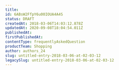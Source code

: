 ```yaml
---
title: 
id: 6ABsW2FfpY6u00IOUA4A4S
status: DRAFT
createdAt: 2018-03-06T14:03:12.878Z
updatedAt: 2020-09-08T18:04:54.011Z
publishedAt: 
firstPublishedAt: 
contentType: frequentlyAskedQuestion
productTeam: Shopping
author: authors_24
slug: untitled-entry-2018-03-06-at-02-03-12
legacySlug: untitled-entry-2018-03-06-at-02-03-12
---
```



